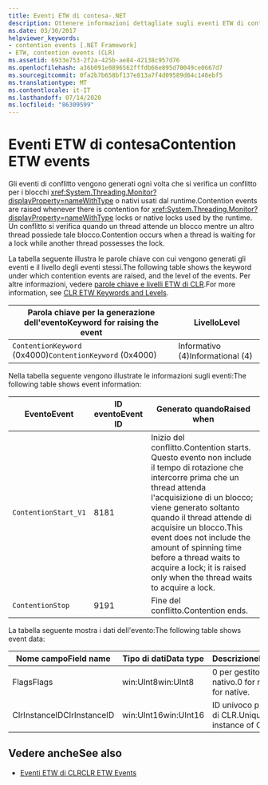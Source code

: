 ```yaml
---
title: Eventi ETW di contesa-.NET
description: Ottenere informazioni dettagliate sugli eventi ETW di contesa, che vengono generati ogni volta che è presente una contesa per System. Threading. monitorare i blocchi o i blocchi nativi usati dal runtime.
ms.date: 03/30/2017
helpviewer_keywords:
- contention events [.NET Framework]
- ETW, contention events (CLR)
ms.assetid: 6933e753-2f2a-425b-ae84-42138c957d76
ms.openlocfilehash: a36b091e0896562fffdb66e895d70049ce0667d7
ms.sourcegitcommit: 0fa2b7b658bf137e813a7f4d09589d64c148ebf5
ms.translationtype: MT
ms.contentlocale: it-IT
ms.lasthandoff: 07/14/2020
ms.locfileid: "86309599"
---
```

# <a name="contention-etw-events"></a><span data-ttu-id="deacf-103">Eventi ETW di contesa</span><span class="sxs-lookup"><span data-stu-id="deacf-103">Contention ETW events</span></span>

<span data-ttu-id="deacf-104">Gli eventi di conflitto vengono generati ogni volta che si verifica un conflitto per i blocchi <xref:System.Threading.Monitor?displayProperty=nameWithType> o nativi usati dal runtime.</span><span class="sxs-lookup"><span data-stu-id="deacf-104">Contention events are raised whenever there is contention for <xref:System.Threading.Monitor?displayProperty=nameWithType> locks or native locks used by the runtime.</span></span> <span data-ttu-id="deacf-105">Un conflitto si verifica quando un thread attende un blocco mentre un altro thread possiede tale blocco.</span><span class="sxs-lookup"><span data-stu-id="deacf-105">Contention occurs when a thread is waiting for a lock while another thread possesses the lock.</span></span>

<span data-ttu-id="deacf-106">La tabella seguente illustra le parole chiave con cui vengono generati gli eventi e il livello degli eventi stessi.</span><span class="sxs-lookup"><span data-stu-id="deacf-106">The following table shows the keyword under which contention events are raised, and the level of the events.</span></span> <span data-ttu-id="deacf-107">Per altre informazioni, vedere [parole chiave e livelli ETW di CLR](clr-etw-keywords-and-levels.md).</span><span class="sxs-lookup"><span data-stu-id="deacf-107">For more information, see [CLR ETW Keywords and Levels](clr-etw-keywords-and-levels.md).</span></span>

|<span data-ttu-id="deacf-108">Parola chiave per la generazione dell'evento</span><span class="sxs-lookup"><span data-stu-id="deacf-108">Keyword for raising the event</span></span>|<span data-ttu-id="deacf-109">Livello</span><span class="sxs-lookup"><span data-stu-id="deacf-109">Level</span></span>|
|-----------------------------------|-----------|
|<span data-ttu-id="deacf-110">`ContentionKeyword` (0x4000)</span><span class="sxs-lookup"><span data-stu-id="deacf-110">`ContentionKeyword` (0x4000)</span></span>|<span data-ttu-id="deacf-111">Informativo (4)</span><span class="sxs-lookup"><span data-stu-id="deacf-111">Informational (4)</span></span>|

<span data-ttu-id="deacf-112">Nella tabella seguente vengono illustrate le informazioni sugli eventi:</span><span class="sxs-lookup"><span data-stu-id="deacf-112">The following table shows event information:</span></span>

|<span data-ttu-id="deacf-113">Evento</span><span class="sxs-lookup"><span data-stu-id="deacf-113">Event</span></span>|<span data-ttu-id="deacf-114">ID evento</span><span class="sxs-lookup"><span data-stu-id="deacf-114">Event ID</span></span>|<span data-ttu-id="deacf-115">Generato quando</span><span class="sxs-lookup"><span data-stu-id="deacf-115">Raised when</span></span>|
|-----------|--------------|-----------------|
|`ContentionStart_V1`|<span data-ttu-id="deacf-116">81</span><span class="sxs-lookup"><span data-stu-id="deacf-116">81</span></span>|<span data-ttu-id="deacf-117">Inizio del conflitto.</span><span class="sxs-lookup"><span data-stu-id="deacf-117">Contention starts.</span></span> <span data-ttu-id="deacf-118">Questo evento non include il tempo di rotazione che intercorre prima che un thread attenda l'acquisizione di un blocco; viene generato soltanto quando il thread attende di acquisire un blocco.</span><span class="sxs-lookup"><span data-stu-id="deacf-118">This event does not include the amount of spinning time before a thread waits to acquire a lock; it is raised only when the thread waits to acquire a lock.</span></span>|
|`ContentionStop`|<span data-ttu-id="deacf-119">91</span><span class="sxs-lookup"><span data-stu-id="deacf-119">91</span></span>|<span data-ttu-id="deacf-120">Fine del conflitto.</span><span class="sxs-lookup"><span data-stu-id="deacf-120">Contention ends.</span></span>|

<span data-ttu-id="deacf-121">La tabella seguente mostra i dati dell'evento:</span><span class="sxs-lookup"><span data-stu-id="deacf-121">The following table shows event data:</span></span>

|<span data-ttu-id="deacf-122">Nome campo</span><span class="sxs-lookup"><span data-stu-id="deacf-122">Field name</span></span>|<span data-ttu-id="deacf-123">Tipo di dati</span><span class="sxs-lookup"><span data-stu-id="deacf-123">Data type</span></span>|<span data-ttu-id="deacf-124">Descrizione</span><span class="sxs-lookup"><span data-stu-id="deacf-124">Description</span></span>|
|----------------|---------------|-----------------|
|<span data-ttu-id="deacf-125">Flags</span><span class="sxs-lookup"><span data-stu-id="deacf-125">Flags</span></span>|<span data-ttu-id="deacf-126">win:UInt8</span><span class="sxs-lookup"><span data-stu-id="deacf-126">win:UInt8</span></span>|<span data-ttu-id="deacf-127">0 per gestito, 1 per nativo.</span><span class="sxs-lookup"><span data-stu-id="deacf-127">0 for managed; 1 for native.</span></span>|
|<span data-ttu-id="deacf-128">ClrInstanceID</span><span class="sxs-lookup"><span data-stu-id="deacf-128">ClrInstanceID</span></span>|<span data-ttu-id="deacf-129">win:UInt16</span><span class="sxs-lookup"><span data-stu-id="deacf-129">win:UInt16</span></span>|<span data-ttu-id="deacf-130">ID univoco per l'istanza di CLR.</span><span class="sxs-lookup"><span data-stu-id="deacf-130">Unique ID for the instance of CLR.</span></span>|

## <a name="see-also"></a><span data-ttu-id="deacf-131">Vedere anche</span><span class="sxs-lookup"><span data-stu-id="deacf-131">See also</span></span>

- [<span data-ttu-id="deacf-132">Eventi ETW di CLR</span><span class="sxs-lookup"><span data-stu-id="deacf-132">CLR ETW Events</span></span>](clr-etw-events.md)
